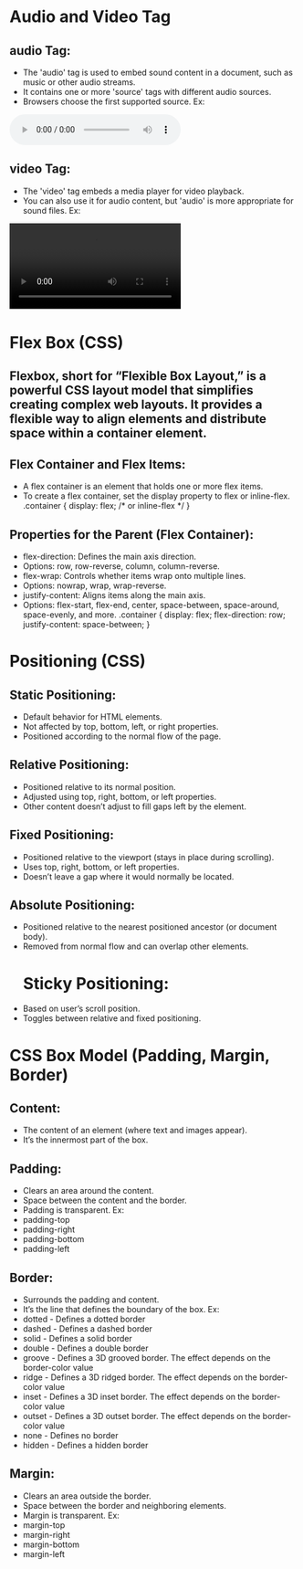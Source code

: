 # Audio and Video Tag

## audio Tag:
- The 'audio' tag is used to embed sound content in a document, such as music or other audio streams.
- It contains one or more 'source' tags with different audio sources.
- Browsers choose the first supported source.
Ex:
<audio controls>
    <source src="horse.ogg" type="audio/ogg">
    <source src="horse.mp3" type="audio/mpeg">
    Your browser does not support the audio tag.
</audio>

## video Tag:
- The 'video' tag embeds a media player for video playback.
- You can also use it for audio content, but 'audio' is more appropriate for sound files.
Ex:
<video controls>
    <source src="movie.mp4" type="video/mp4">
    Your browser does not support the video tag.
</video>
 

# Flex Box (CSS)
## Flexbox, short for “Flexible Box Layout,” is a powerful CSS layout model that simplifies creating complex web layouts. It provides a flexible way to align elements and distribute space within a container element.
## Flex Container and Flex Items:
- A flex container is an element that holds one or more flex items.
- To create a flex container, set the display property to flex or inline-flex.
.container {
    display: flex; /* or inline-flex */
}
## Properties for the Parent (Flex Container):
- flex-direction: Defines the main axis direction.
- Options: row, row-reverse, column, column-reverse.
- flex-wrap: Controls whether items wrap onto multiple lines.
- Options: nowrap, wrap, wrap-reverse.
- justify-content: Aligns items along the main axis.
- Options: flex-start, flex-end, center, space-between, space-around, space-evenly, and more.
.container {
    display: flex;
    flex-direction: row;
    justify-content: space-between;
}
 

# Positioning (CSS)
## Static Positioning:
- Default behavior for HTML elements.
- Not affected by top, bottom, left, or right properties.
- Positioned according to the normal flow of the page.
## Relative Positioning:
- Positioned relative to its normal position.
- Adjusted using top, right, bottom, or left properties.
- Other content doesn’t adjust to fill gaps left by the element.
## Fixed Positioning:
- Positioned relative to the viewport (stays in place during scrolling).
- Uses top, right, bottom, or left properties.
- Doesn’t leave a gap where it would normally be located.
## Absolute Positioning:
- Positioned relative to the nearest positioned ancestor (or document body).
- Removed from normal flow and can overlap other elements.
  # Sticky Positioning:
- Based on user’s scroll position.
- Toggles between relative and fixed positioning.
 
# CSS Box Model (Padding, Margin, Border)
## Content:
- The content of an element (where text and images appear).
- It’s the innermost part of the box.
## Padding:
- Clears an area around the content.
- Space between the content and the border.
- Padding is transparent.
Ex:
- padding-top
- padding-right
- padding-bottom
- padding-left
## Border:
- Surrounds the padding and content.
- It’s the line that defines the boundary of the box.
Ex:
- dotted - Defines a dotted border
- dashed - Defines a dashed border
- solid - Defines a solid border
- double - Defines a double border
- groove - Defines a 3D grooved border. The effect depends on the border-color value
- ridge - Defines a 3D ridged border. The effect depends on the border-color value
- inset - Defines a 3D inset border. The effect depends on the border-color value
- outset - Defines a 3D outset border. The effect depends on the border-color value
- none - Defines no border
- hidden - Defines a hidden border
## Margin:
- Clears an area outside the border.
- Space between the border and neighboring elements.
- Margin is transparent.
Ex:
- margin-top
- margin-right
- margin-bottom
- margin-left

